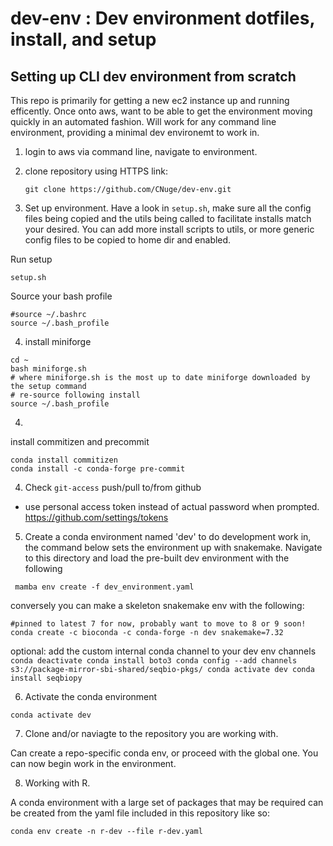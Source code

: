 # dev-env : Dev environment dotfiles, install, and setup


## Setting up CLI dev environment from scratch

This repo is primarily for getting a new ec2 instance up and running efficently. Once onto aws, want to be able to get the environment moving quickly in an automated fashion. Will work for any command line environment, providing a minimal dev environemt to work in.

1. login to aws via command line, navigate to environment.

2. clone repository using HTTPS link:

    ```
    git clone https://github.com/CNuge/dev-env.git
    ```

3. Set up environment.
Have a look in `setup.sh`, make sure all the config files being copied and the utils being called to facilitate installs match your desired. You can add more install scripts to utils, or more generic config files to be copied to home dir and enabled.

Run setup
```
setup.sh
```
Source your bash profile
```
#source ~/.bashrc
source ~/.bash_profile

```

4. install miniforge

```
cd ~
bash miniforge.sh
# where miniforge.sh is the most up to date miniforge downloaded by the setup command
# re-source following install
source ~/.bash_profile
```

4. 
install commitizen and precommit
```
conda install commitizen
conda install -c conda-forge pre-commit

```

4. Check `git-access` push/pull to/from github
- use personal access token instead of actual password when prompted.
 https://github.com/settings/tokens

5. Create a conda environment named 'dev' to do development work in, the command below sets the environment up with snakemake. Navigate to this directory and load the pre-built dev environment with the following

```
 mamba env create -f dev_environment.yaml 
```

conversely you can make a skeleton snakemake env with the following:
```
#pinned to latest 7 for now, probably want to move to 8 or 9 soon!
conda create -c bioconda -c conda-forge -n dev snakemake=7.32
```

optional: add the custom internal conda channel to your dev env channels
    ```
    conda deactivate
    conda install boto3
    conda config --add channels s3://package-mirror-sbi-shared/seqbio-pkgs/
    conda activate dev
    conda install seqbiopy
    ```



6. Activate the conda environment 

```
conda activate dev
```

7. Clone and/or naviagte to the repository you are working with.

Can create a repo-specific conda env, or proceed with the global one. You can now begin work in the environment.


8. Working with R.

A conda environment with a large set of packages that may be required can be created from the yaml file included in this repository like so: 
```
conda env create -n r-dev --file r-dev.yaml
```



